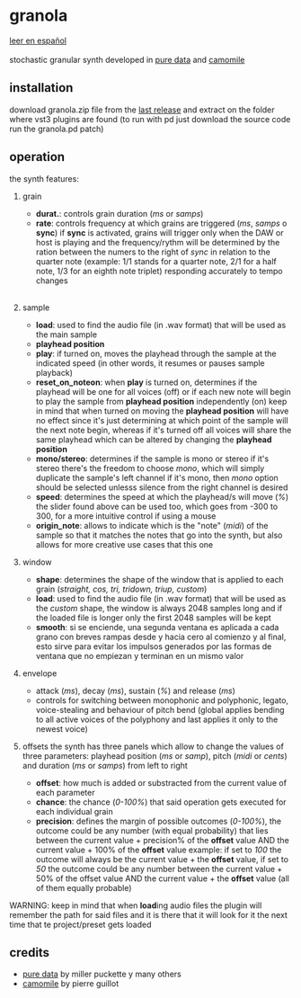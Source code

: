 


# granola
[leer en español](https://github.com/teaecetyrannis/granola/blob/main/README.md)
<br><br>
stochastic granular synth developed in [pure data](https://github.com/pure-data/pure-data) and [camomile](https://github.com/pierreguillot/Camomile)


## installation
download granola.zip file from the [last release](https://github.com/teaecetyrannis/granola/releases/tag/v1.0) and extract on the folder where vst3 plugins are found (to run 
with pd just download the source code run the granola.pd patch)

## operation
the synth features:

1. grain
	- **durat.**: controls grain duration (*ms* or *samps*)
	- **rate**: controls frequency at which grains are triggered (*ms*, *samps* o **sync**)
		if **sync** is activated, grains will trigger only when the DAW or host is playing and the frequency/rythm will be determined by the ration between the numers to the right 
    of *sync* in relation to the quarter note (example: 1/1 stands for a quarter note, 2/1 for a half note, 1/3 for an eighth note triplet) responding accurately to tempo 
    changes
    <br>
2. sample
	- **load**: used to find the audio file (in .wav format) that will be used as the main sample
	- **playhead position**
	- **play**: if turned on, moves the playhead through the sample at the indicated speed (in other words, it resumes or pauses sample playback)
	- **reset_on_noteon**: when **play** is turned on, determines if the playhead will be one for all voices (off) or if each new note will begin to play the sample from **playhead position** independently (on)
	keep in mind that when turned on moving the **playhead position** will have no effect since it's just determining at which point of the sample will the next note begin, whereas if it's turned off all voices will share the same playhead which can be altered by changing the **playhead position**
	- **mono/stereo**: determines if the sample is mono or stereo
	if it's stereo there's the freedom to choose *mono*, which will simply duplicate the sample's left channel
	if it's mono, then *mono* option should be selected unlesss silence from the right channel is desired
	- **speed**: determines the speed at which the playhead/s will move (*%*)
	the slider found above can be used too, which goes from -300 to 300, for a more intuitive control if using a mouse
	- **origin_note**: allows to indicate which is the "note" (*midi*) of the sample so that it matches the notes that go into the synth, but also allows for more creative use cases that this one

3. window
	- **shape**: determines the shape of the window that is applied to each grain (*straight, cos, tri, tridown, triup, custom*)
	- **load**: used to find the audio file (in .wav format) that will be used as the *custom* shape, the window is always 2048 samples long and if the loaded file is longer only the first 2048 samples will be kept
	- **smooth**: si se enciende, una segunda ventana es aplicada a cada grano con breves rampas desde y hacia cero al comienzo y al final, esto sirve para evitar los impulsos generados por las formas de ventana que no empiezan y terminan en un mismo valor

4. envelope
	- attack (*ms*), decay (*ms*), sustain (*%*) and release (*ms*)
	- controls for switching between monophonic and polyphonic, legato, voice-stealing and behaviour of pitch bend (global applies bending to all active voices of the polyphony and last applies it only to the newest voice)

5. offsets
  the synth has three panels which allow to change the values of three parameters: playhead position (*ms* or *samp*), pitch (*midi* or *cents*) and duration (*ms* or *samps*) from left to right
	- **offset**: how much is added or substracted from the current value of each parameter
	- **chance**: the chance (*0-100%*) that said operation gets executed for each individual grain
	- **precision**: defines the margin of possible outcomes (*0-100%*), the outcome could be any number (with equal probability) that lies between the current value + precision% of the **offset** value AND the current value + 100% of the **offset** value
	example: if set to *100* the outcome will always be the current value + the **offset** value, if set to *50* the outcome could be any number between the current value + 50% of the offset value AND the current value + the **offset** value (all of them equally probable)

WARNING: keep in mind that when **load**ing audio files the plugin will remember the path for said files and it is there that it will look for it the next time that te project/preset gets loaded

## credits
- [pure data](https://github.com/pure-data/pure-data) by miller puckette y many others
- [camomile](https://github.com/pierreguillot/Camomile) by pierre guillot
